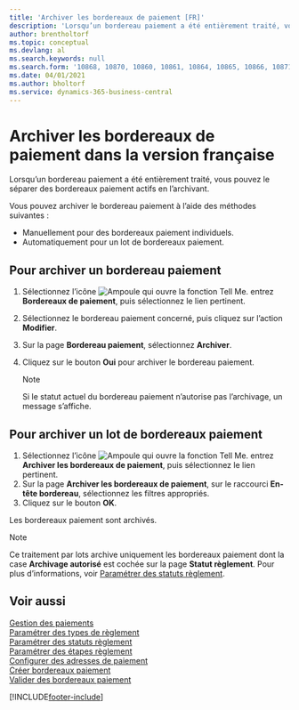 ```yaml
---
title: 'Archiver les bordereaux de paiement [FR]'
description: 'Lorsqu’un bordereau paiement a été entièrement traité, vous pouvez le séparer des bordereaux paiement actifs en l’archivant dans la version française de Business Central.'
author: brentholtorf
ms.topic: conceptual
ms.devlang: al
ms.search.keywords: null
ms.search.form: '10868, 10870, 10860, 10861, 10864, 10865, 10866, 10871, 10872, 10873, 10874, 10877, 10878, 10879, 10869, 10867, 10882, 10880'
ms.date: 04/01/2021
ms.author: bholtorf
ms.service: dynamics-365-business-central
---
```

# <a name="archive-payment-slips-in-the-french-version"></a>Archiver les bordereaux de paiement dans la version française

Lorsqu’un bordereau paiement a été entièrement traité, vous pouvez le séparer des bordereaux paiement actifs en l’archivant.  

Vous pouvez archiver le bordereau paiement à l’aide des méthodes suivantes :  

- Manuellement pour des bordereaux paiement individuels.  
- Automatiquement pour un lot de bordereaux paiement.  

## <a name="to-archive-a-payment-slip"></a>Pour archiver un bordereau paiement

1.  Sélectionnez l’icône ![Ampoule qui ouvre la fonction Tell Me.](../../media/ui-search/search_small.png "Dites-moi ce que vous voulez faire") entrez **Bordereaux de paiement**, puis sélectionnez le lien pertinent.  
2.  Sélectionnez le bordereau paiement concerné, puis cliquez sur l’action **Modifier**.  
3.  Sur la page **Bordereau paiement**, sélectionnez **Archiver**.  
4.  Cliquez sur le bouton **Oui** pour archiver le bordereau paiement.  

    > [!NOTE]  
    >  Si le statut actuel du bordereau paiement n’autorise pas l’archivage, un message s’affiche.  

## <a name="to-archive-a-batch-of-payment-slips"></a>Pour archiver un lot de bordereaux paiement

1.  Sélectionnez l’icône ![Ampoule qui ouvre la fonction Tell Me.](../../media/ui-search/search_small.png "Dites-moi ce que vous voulez faire") entrez **Archiver les bordereaux de paiement**, puis sélectionnez le lien pertinent.  
2.  Sur la page **Archiver les bordereaux de paiement**, sur le raccourci **En-tête bordereau**, sélectionnez les filtres appropriés.  
3.  Cliquez sur le bouton **OK**.  

Les bordereaux paiement sont archivés.  

> [!NOTE]  
>  Ce traitement par lots archive uniquement les bordereaux paiement dont la case **Archivage autorisé** est cochée sur la page **Statut règlement**. Pour plus d’informations, voir [Paramétrer des statuts règlement](/dynamics365/business-central/LocalFunctionality/France/how-to-set-up-payment-classes).  

## <a name="see-also"></a>Voir aussi
 [Gestion des paiements](payment-management.md)   
 [Paramétrer des types de règlement](how-to-set-up-payment-classes.md)   
 [Paramétrer des statuts règlement](/dynamics365/business-central/LocalFunctionality/France/how-to-set-up-payment-classes)   
 [Paramétrer des étapes règlement](/dynamics365/business-central/LocalFunctionality/France/how-to-set-up-payment-classes)   
 [Configurer des adresses de paiement](how-to-set-up-payment-addresses.md)   
 [Créer bordereaux paiement](how-to-create-payment-slips.md)   
 [Valider des bordereaux paiement](how-to-post-payment-slips.md)


[!INCLUDE[footer-include](../../includes/footer-banner.md)]
